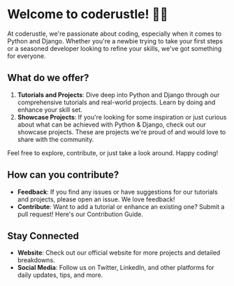 # Welcome to coderustle! 🐍🚀

At coderustle, we're passionate about coding, especially when it comes to Python and Django. Whether you're a newbie trying to take your first steps or a seasoned developer looking to refine your skills, we've got something for everyone.

## What do we offer?
1. **Tutorials and Projects**: Dive deep into Python and Django through our comprehensive tutorials and real-world projects. Learn by doing and enhance your skill set.
2. **Showcase Projects**: If you're looking for some inspiration or just curious about what can be achieved with Python & Django, check out our showcase projects. These are projects we're proud of and would love to share with the community.

Feel free to explore, contribute, or just take a look around. Happy coding!

## How can you contribute?
- **Feedback**: If you find any issues or have suggestions for our tutorials and projects, please open an issue. We love feedback!
- **Contribute**: Want to add a tutorial or enhance an existing one? Submit a pull request! Here's our Contribution Guide.

## Stay Connected
- **Website**: Check out our official website for more projects and detailed breakdowns.
- **Social Media**: Follow us on Twitter, LinkedIn, and other platforms for daily updates, tips, and more.
